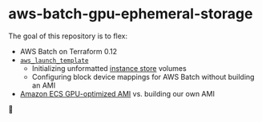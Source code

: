 # aws-batch-gpu-ephemeral-storage

The goal of this repository is to flex:

- AWS Batch on Terraform 0.12
- [`aws_launch_template`](https://www.terraform.io/docs/providers/aws/r/launch_template.html)
    - Initializing unformatted [instance store](https://docs.aws.amazon.com/AWSEC2/latest/UserGuide/InstanceStorage.html) volumes
    - Configuring block device mappings for AWS Batch without building an AMI
- [Amazon ECS GPU-optimized AMI](https://docs.aws.amazon.com/batch/latest/userguide/batch-gpu-ami.html) vs. building our own AMI

💪